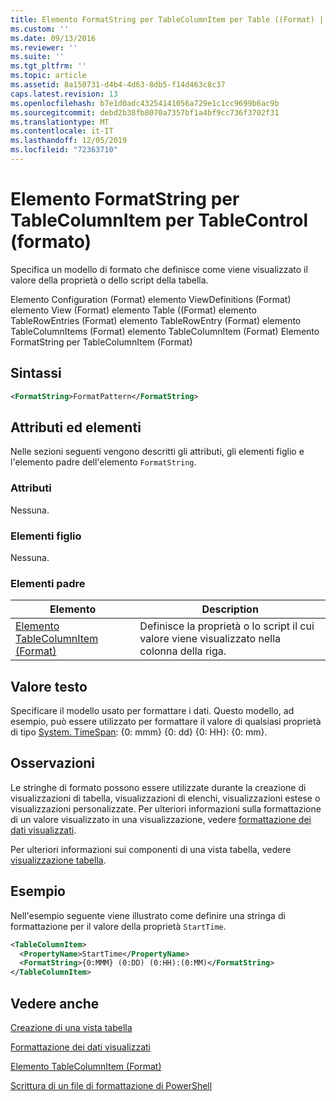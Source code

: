```yaml
---
title: Elemento FormatString per TableColumnItem per Table ((Format) | Microsoft Docs
ms.custom: ''
ms.date: 09/13/2016
ms.reviewer: ''
ms.suite: ''
ms.tgt_pltfrm: ''
ms.topic: article
ms.assetid: 8a150731-d4b4-4d63-8db5-f14d463c8c37
caps.latest.revision: 13
ms.openlocfilehash: b7e1d0adc43254141056a729e1c1cc9699b6ac9b
ms.sourcegitcommit: debd2b38fb8070a7357bf1a4bf9cc736f3702f31
ms.translationtype: MT
ms.contentlocale: it-IT
ms.lasthandoff: 12/05/2019
ms.locfileid: "72363710"
---
```

# <a name="formatstring-element-for-tablecolumnitem-for-tablecontrol-format"></a>Elemento FormatString per TableColumnItem per TableControl (formato)

Specifica un modello di formato che definisce come viene visualizzato il valore della proprietà o dello script della tabella.

Elemento Configuration (Format) elemento ViewDefinitions (Format) elemento View (Format) elemento Table ((Format) elemento TableRowEntries (Format) elemento TableRowEntry (Format) elemento TableColumnItems (Format) elemento TableColumnItem (Format) Elemento FormatString per TableColumnItem (Format)

## <a name="syntax"></a>Sintassi

```xml
<FormatString>FormatPattern</FormatString>
```

## <a name="attributes-and-elements"></a>Attributi ed elementi

Nelle sezioni seguenti vengono descritti gli attributi, gli elementi figlio e l'elemento padre dell'elemento `FormatString`.

### <a name="attributes"></a>Attributi

Nessuna.

### <a name="child-elements"></a>Elementi figlio

Nessuna.

### <a name="parent-elements"></a>Elementi padre

|Elemento|Description|
|-------------|-----------------|
|[Elemento TableColumnItem (Format)](./tablecolumnitem-element-for-tablecolumnitems-for-tablecontrol-format.md)|Definisce la proprietà o lo script il cui valore viene visualizzato nella colonna della riga.|

## <a name="text-value"></a>Valore testo

Specificare il modello usato per formattare i dati. Questo modello, ad esempio, può essere utilizzato per formattare il valore di qualsiasi proprietà di tipo [System. TimeSpan](/dotnet/api/System.TimeSpan): {0: mmm} {0: dd} {0: HH}: {0: mm}.

## <a name="remarks"></a>Osservazioni

Le stringhe di formato possono essere utilizzate durante la creazione di visualizzazioni di tabella, visualizzazioni di elenchi, visualizzazioni estese o visualizzazioni personalizzate. Per ulteriori informazioni sulla formattazione di un valore visualizzato in una visualizzazione, vedere [formattazione dei dati visualizzati](./formatting-displayed-data.md).

Per ulteriori informazioni sui componenti di una vista tabella, vedere [visualizzazione tabella](./creating-a-table-view.md).

## <a name="example"></a>Esempio

Nell'esempio seguente viene illustrato come definire una stringa di formattazione per il valore della proprietà `StartTime`.

```xml
<TableColumnItem>
  <PropertyName>StartTime</PropertyName>
  <FormatString>{0:MMM} (0:DD) (0:HH):(0:MM)</FormatString>
</TableColumnItem>
```

## <a name="see-also"></a>Vedere anche

[Creazione di una vista tabella](./creating-a-table-view.md)

[Formattazione dei dati visualizzati](./formatting-displayed-data.md)

[Elemento TableColumnItem (Format)](./tablecolumnitem-element-for-tablecolumnitems-for-tablecontrol-format.md)

[Scrittura di un file di formattazione di PowerShell](./writing-a-powershell-formatting-file.md)
